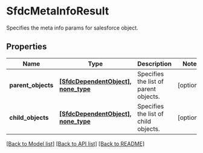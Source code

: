 # SfdcMetaInfoResult

Specifies the meta info params for salesforce object.

## Properties
Name | Type | Description | Notes
------------ | ------------- | ------------- | -------------
**parent_objects** | [**[SfdcDependentObject], none_type**](SfdcDependentObject.md) | Specifies the list of parent objects. | [optional] 
**child_objects** | [**[SfdcDependentObject], none_type**](SfdcDependentObject.md) | Specifies the list of child objects. | [optional] 

[[Back to Model list]](../README.md#documentation-for-models) [[Back to API list]](../README.md#documentation-for-api-endpoints) [[Back to README]](../README.md)


